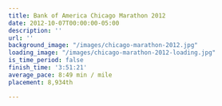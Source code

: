 ```yaml
---
title: Bank of America Chicago Marathon 2012
date: 2012-10-07T00:00:00-05:00
description: ''
url: ''
background_image: "/images/chicago-marathon-2012.jpg"
loading_image: "/images/chicago-marathon-2012-loading.jpg"
is_time_period: false
finish_time: '3:51:21'
average_pace: 8:49 min / mile
placement: 8,934th

---
```

